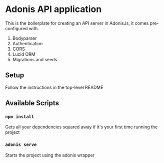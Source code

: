 # Adonis API application

This is the boilerplate for creating an API server in AdonisJs, it comes pre-configured with.

1. Bodyparser
2. Authentication
3. CORS
4. Lucid ORM
5. Migrations and seeds

## Setup

Follow the instructions in the top-level README

## Available Scripts

### `npm install`
Gets all your dependencies squared away if it's your first time running the project

### `adonis serve`
Starts the project using the adonis wrapper
